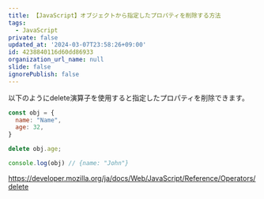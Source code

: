 ```yaml
---
title: 【JavaScript】オブジェクトから指定したプロパティを削除する方法
tags:
  - JavaScript
private: false
updated_at: '2024-03-07T23:58:26+09:00'
id: 4238840116d60dd86933
organization_url_name: null
slide: false
ignorePublish: false
---
```

以下のようにdelete演算子を使用すると指定したプロパティを削除できます。

```js
const obj = {
  name: "Name",
  age: 32,
}

delete obj.age; 

console.log(obj) // {name: "John"}
```

https://developer.mozilla.org/ja/docs/Web/JavaScript/Reference/Operators/delete
